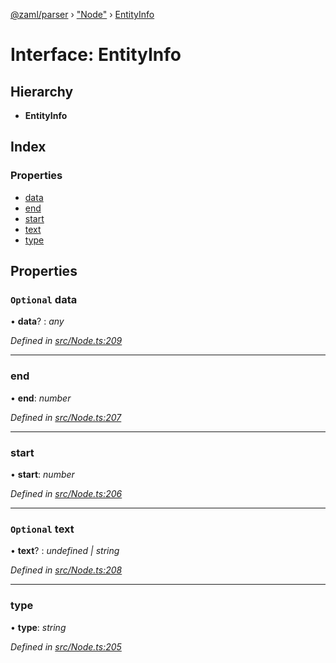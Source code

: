 [@zaml/parser](../README.md) › ["Node"](../modules/_node_.md) › [EntityInfo](_node_.entityinfo.md)

# Interface: EntityInfo

## Hierarchy

* **EntityInfo**

## Index

### Properties

* [data](_node_.entityinfo.md#optional-data)
* [end](_node_.entityinfo.md#end)
* [start](_node_.entityinfo.md#start)
* [text](_node_.entityinfo.md#optional-text)
* [type](_node_.entityinfo.md#type)

## Properties

### `Optional` data

• **data**? : *any*

*Defined in [src/Node.ts:209](https://github.com/nexushubs/zaml-lang/blob/ee5fea7/packages/zaml-parser/src/Node.ts#L209)*

___

###  end

• **end**: *number*

*Defined in [src/Node.ts:207](https://github.com/nexushubs/zaml-lang/blob/ee5fea7/packages/zaml-parser/src/Node.ts#L207)*

___

###  start

• **start**: *number*

*Defined in [src/Node.ts:206](https://github.com/nexushubs/zaml-lang/blob/ee5fea7/packages/zaml-parser/src/Node.ts#L206)*

___

### `Optional` text

• **text**? : *undefined | string*

*Defined in [src/Node.ts:208](https://github.com/nexushubs/zaml-lang/blob/ee5fea7/packages/zaml-parser/src/Node.ts#L208)*

___

###  type

• **type**: *string*

*Defined in [src/Node.ts:205](https://github.com/nexushubs/zaml-lang/blob/ee5fea7/packages/zaml-parser/src/Node.ts#L205)*
